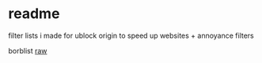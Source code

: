 # readme
filter lists i made for ublock origin to speed up websites + annoyance filters

borblist
[raw](https://raw.githubusercontent.com/blorborb/filterlists/refs/heads/main/borblist)
